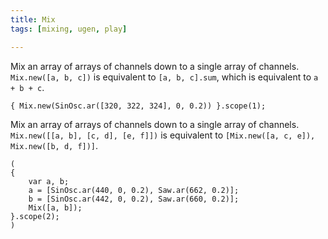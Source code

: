 ```yaml
---
title: Mix
tags: [mixing, ugen, play]

---
```


Mix an array of arrays of channels down to a single array of channels. `Mix.new([a, b, c])` is equivalent to `[a, b, c].sum`, which is equivalent to `a + b + c`.


~~~
{ Mix.new(SinOsc.ar([320, 322, 324], 0, 0.2)) }.scope(1);
~~~

Mix an array of arrays of channels down to a single array of channels. `Mix.new([[a, b], [c, d], [e, f]])` is equivalent to `[Mix.new([a, c, e]), Mix.new([b, d, f])]`.

~~~
(
{
    var a, b;
    a = [SinOsc.ar(440, 0, 0.2), Saw.ar(662, 0.2)];
    b = [SinOsc.ar(442, 0, 0.2), Saw.ar(660, 0.2)];
    Mix([a, b]);
}.scope(2);
)
~~~